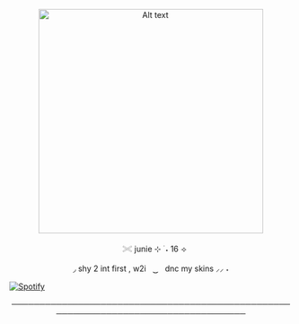 

<p align="center"> <img src="https://github.com/giannahundy-crypto/giannahundy-crypto/blob/c7fffea34023739b25428a0c3a6cc9e833f9768a/coloredtexture.png" alt="Alt text" width="400"/> 

<p align="center">ㅤ𓏵 junie ⊹ ࣪ ˖  16 ⟢

<p align="center"> ◞ shy 2 int first , w2iㅤ ͜͜      ㅤdnc my skins ⸝⸝ ˖
  
[![Spotify](https://spotify-github-readme.vercel.app/api/spotify)](https://open.spotify.com/playlist/49x60D1lFvPuzVn2xdAF3O?si=4ed039915a364bb0)

<p align="center"> ────────────────────────────────────────────────────────────────────────────────────
